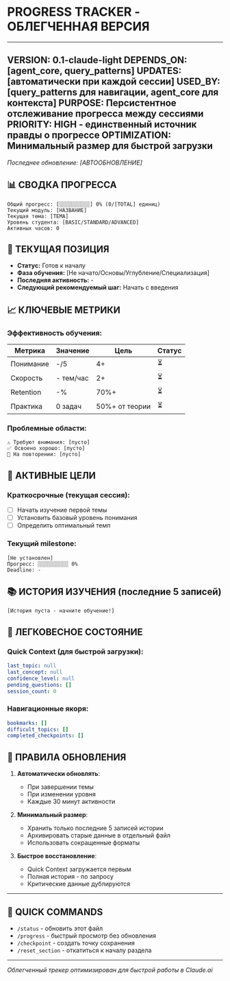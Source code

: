 # PROGRESS TRACKER - ОБЛЕГЧЕННАЯ ВЕРСИЯ

---
VERSION: 0.1-claude-light
DEPENDS_ON: [agent_core, query_patterns]
UPDATES: [автоматически при каждой сессии]
USED_BY: [query_patterns для навигации, agent_core для контекста]
PURPOSE: Персистентное отслеживание прогресса между сессиями
PRIORITY: HIGH - единственный источник правды о прогрессе
OPTIMIZATION: Минимальный размер для быстрой загрузки
---

*Последнее обновление: [АВТООБНОВЛЕНИЕ]*

## 📊 СВОДКА ПРОГРЕССА

```
Общий прогресс: [░░░░░░░░░░] 0% (0/[TOTAL] единиц)
Текущий модуль: [НАЗВАНИЕ]
Текущая тема: [ТЕМА]
Уровень студента: [BASIC/STANDARD/ADVANCED]
Активных часов: 0
```

## 📍 ТЕКУЩАЯ ПОЗИЦИЯ

- **Статус:** Готов к началу
- **Фаза обучения:** [Не начато/Основы/Углубление/Специализация]
- **Последняя активность:** -
- **Следующий рекомендуемый шаг:** Начать с введения

## 📈 КЛЮЧЕВЫЕ МЕТРИКИ

### Эффективность обучения:
| Метрика | Значение | Цель | Статус |
|---------|----------|------|--------|
| Понимание | -/5 | 4+ | ⏳ |
| Скорость | - тем/час | 2+ | ⏳ |
| Retention | -% | 70%+ | ⏳ |
| Практика | 0 задач | 50%+ от теории | ⏳ |

### Проблемные области:
```
⚠️ Требуют внимания: [пусто]
✅ Освоено хорошо: [пусто]
🔄 На повторении: [пусто]
```

## 🎯 АКТИВНЫЕ ЦЕЛИ

### Краткосрочные (текущая сессия):
- [ ] Начать изучение первой темы
- [ ] Установить базовый уровень понимания
- [ ] Определить оптимальный темп

### Текущий milestone:
```
[Не установлен]
Прогресс: ░░░░░░░░░░ 0%
Deadline: -
```

## 📚 ИСТОРИЯ ИЗУЧЕНИЯ (последние 5 записей)

```
[История пуста - начните обучение!]
```

## 💾 ЛЕГКОВЕСНОЕ СОСТОЯНИЕ

### Quick Context (для быстрой загрузки):
```yaml
last_topic: null
last_concept: null
confidence_level: null
pending_questions: []
session_count: 0
```

### Навигационные якоря:
```yaml
bookmarks: []
difficult_topics: []
completed_checkpoints: []
```

## 🔄 ПРАВИЛА ОБНОВЛЕНИЯ

1. **Автоматически обновлять**:
   - При завершении темы
   - При изменении уровня
   - Каждые 30 минут активности

2. **Минимальный размер**:
   - Хранить только последние 5 записей истории
   - Архивировать старые данные в отдельный файл
   - Использовать сокращенные форматы

3. **Быстрое восстановление**:
   - Quick Context загружается первым
   - Полная история - по запросу
   - Критические данные дублируются

---

## 🚀 QUICK COMMANDS

- `/status` - обновить этот файл
- `/progress` - быстрый просмотр без обновления
- `/checkpoint` - создать точку сохранения
- `/reset_section` - откатиться к началу раздела

---
*Облегченный трекер оптимизирован для быстрой работы в Claude.ai*